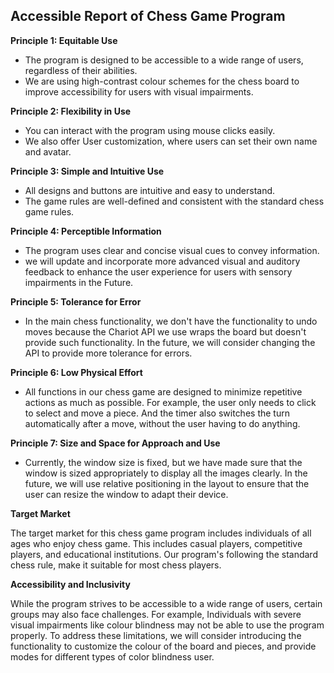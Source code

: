 

## Accessible Report of Chess Game Program

**Principle 1: Equitable Use**

-   The program is designed to be accessible to a wide range of users, regardless of their abilities.
-   We are using high-contrast colour schemes for the chess board to improve accessibility for users with visual impairments.

**Principle 2: Flexibility in Use**

-   You can interact with the program using mouse clicks easily.
- We also offer User customization, where users can set their own name and avatar.

**Principle 3: Simple and Intuitive Use**

-   All designs and buttons are intuitive and easy to understand.
-   The game rules are well-defined and consistent with the standard chess game rules.

**Principle 4: Perceptible Information**

-   The program uses clear and concise visual cues to convey information.
-   we will update and incorporate more advanced visual and auditory feedback to enhance the user experience for users with sensory impairments in the Future.

**Principle 5: Tolerance for Error**

-  In the main chess functionality, we don't have the functionality to undo moves because the Chariot API we use wraps the board but doesn't provide such functionality. In the future, we will consider changing the API to provide more tolerance for errors.

**Principle 6: Low Physical Effort**

-  All functions in our chess game are designed to minimize repetitive actions as much as possible. For example, the user only needs to click to select and move a piece. And the timer also switches the turn automatically after a move, without the user having to do anything.

**Principle 7: Size and Space for Approach and Use**

-   Currently, the window size is fixed, but we have made sure that the window is sized appropriately to display all the images clearly. In the future, we will use relative positioning in the layout to ensure that the user can resize the window to adapt their device.

**Target Market**

The target market for this chess game program includes individuals of all ages who enjoy chess game. This includes casual players, competitive players, and educational institutions. Our program's following the standard chess rule, make it suitable for most chess players.

**Accessibility and Inclusivity**

While the program strives to be accessible to a wide range of users, certain groups may also face challenges. For example, Individuals with severe visual impairments like colour blindness may not be able to use the program properly. To address these limitations, we will consider introducing the functionality to customize the colour of the board and pieces, 
and provide modes for different types of color blindness user.
